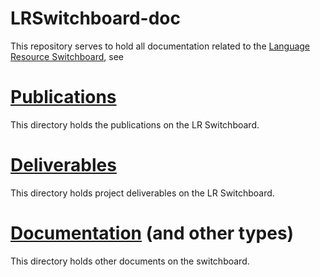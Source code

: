 # LRSwitchboard-doc

This repository serves to hold all documentation related to the [Language Resource Switchboard](https://github.com/clarin-eric/switchboard), see

# [Publications](./publications)

This directory holds the publications on the LR Switchboard.

# [Deliverables](./deliverables)

This directory holds project deliverables on the LR Switchboard.

# [Documentation](./documentation) (and other types)

This directory holds other documents on the switchboard.

